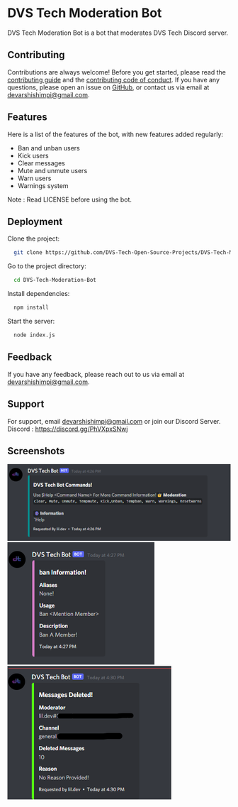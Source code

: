 # DVS Tech Moderation Bot
DVS Tech Moderation Bot is a bot that moderates DVS Tech Discord server.

## Contributing
Contributions are always welcome! Before you get started, please read the [contributing guide](/CONTRIBUTING.md) and the [contributing code of conduct](/CODE_OF_CONDUCT.md). If you have any questions, please open an issue on [GitHub](https://github.com/devarshishimpi/dvs-tech-moderation-bot), or contact us via email at [devarshishimpi@gmail.com](mailto:devarshishimpi@gmail.com).

## Features
Here is a list of the features of the bot, with new features added regularly:

- Ban and unban users
- Kick users
- Clear messages
- Mute and unmute users
- Warn users
- Warnings system

Note : Read LICENSE before using the bot.

## Deployment

Clone the project:

```bash
  git clone https://github.com/DVS-Tech-Open-Source-Projects/DVS-Tech-Moderation-Bot.git
```

Go to the project directory:

```bash
  cd DVS-Tech-Moderation-Bot
```

Install dependencies:

```bash
  npm install
```

Start the server:

```bash
  node index.js
```
## Feedback

If you have any feedback, please reach out to us via email at [devarshishimpi@gmail.com](mailto:devarshishimpi@gmail.com).

## Support

For support, email devarshishimpi@gmail.com or join our Discord Server.
Discord : https://discord.gg/PhVXpxSNwj

## Screenshots
![Bot screenshot 1](media/1.png)
![Bot screenshot 2](media/2.png)
![Bot screenshot 3](media/3.png)
